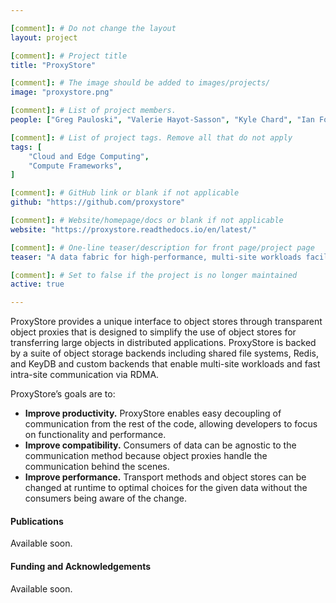 ```yaml
---

[comment]: # Do not change the layout
layout: project

[comment]: # Project title
title: "ProxyStore"

[comment]: # The image should be added to images/projects/
image: "proxystore.png"

[comment]: # List of project members.
people: ["Greg Pauloski", "Valerie Hayot-Sasson", "Kyle Chard", "Ian Foster"]

[comment]: # List of project tags. Remove all that do not apply
tags: [
    "Cloud and Edge Computing",
    "Compute Frameworks",
]

[comment]: # GitHub link or blank if not applicable
github: "https://github.com/proxystore"

[comment]: # Website/homepage/docs or blank if not applicable
website: "https://proxystore.readthedocs.io/en/latest/"

[comment]: # One-line teaser/description for front page/project page
teaser: "A data fabric for high-performance, multi-site workloads facilited by transparent object proxies."

[comment]: # Set to false if the project is no longer maintained
active: true

---
```


ProxyStore provides a unique interface to object stores through transparent object proxies that is designed to simplify the use of object stores for transferring large objects in distributed applications.
ProxyStore is backed by a suite of object storage backends including shared file systems, Redis, and KeyDB and custom backends that enable multi-site workloads and fast intra-site communication via RDMA.

ProxyStore’s goals are to:
- **Improve productivity.** ProxyStore enables easy decoupling of communication from the rest of the code, allowing developers to focus on functionality and performance.
- **Improve compatibility.** Consumers of data can be agnostic to the communication method because object proxies handle the communication behind the scenes.
- **Improve performance.** Transport methods and object stores can be changed at runtime to optimal choices for the given data without the consumers being aware of the change.


#### Publications
<!-- List the full citations for each paper here with links to where to find it. -->
Available soon.

#### Funding and Acknowledgements
<!-- List any funding sources or other acknowledgements here otherwise remove -->
Available soon.
